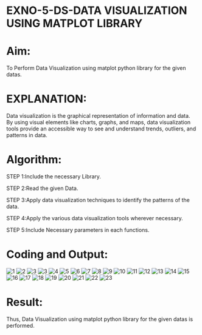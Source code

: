 # EXNO-5-DS-DATA VISUALIZATION USING MATPLOT LIBRARY

# Aim:
  To Perform Data Visualization using matplot python library for the given datas.

# EXPLANATION:
Data visualization is the graphical representation of information and data. By using visual elements like charts, graphs, and maps, data visualization tools provide an accessible way to see and understand trends, outliers, and patterns in data.

# Algorithm:
STEP 1:Include the necessary Library.

STEP 2:Read the given Data.

STEP 3:Apply data visualization techniques to identify the patterns of the data.

STEP 4:Apply the various data visualization tools wherever necessary.

STEP 5:Include Necessary parameters in each functions.

# Coding and Output:
![1](https://github.com/user-attachments/assets/ae7e60ac-e0cc-4670-ac6f-ddf0ab0e3d49)
![2](https://github.com/user-attachments/assets/5ba9e6a9-0bcc-49e0-a4f8-65209a504a36)
![3](https://github.com/user-attachments/assets/1a1bf535-d99a-48c3-a8b1-62e4659976c0)
![3](https://github.com/user-attachments/assets/a45db17f-3597-40ab-b5b7-a85e8903b15e)
![4](https://github.com/user-attachments/assets/2ab34cc0-30b9-4572-b9fe-af603ad6560e)
![5](https://github.com/user-attachments/assets/08f455d6-4d56-40b0-8c8f-dd0b70674196)
![6](https://github.com/user-attachments/assets/af20697e-1f22-470f-83cc-fee5fd37b66d)
![7](https://github.com/user-attachments/assets/93fe20a5-af08-401f-81fd-de4cda686bab)
![8](https://github.com/user-attachments/assets/521e5666-e182-400f-b93e-5f1d560cbd91)
![9](https://github.com/user-attachments/assets/2b8b2a7e-7a72-49ba-abc7-22981a285573)
![10](https://github.com/user-attachments/assets/93156dea-bc8b-4139-bc60-350e28de9856)
![11](https://github.com/user-attachments/assets/245397d4-8f70-432b-b9ed-b7c6fc03b5ca)
![12](https://github.com/user-attachments/assets/d272fe49-ca38-4a2a-82e6-844ea76e3601)
![13](https://github.com/user-attachments/assets/5733932b-9bc6-4ce4-a179-0aff7fa4b345)
![14](https://github.com/user-attachments/assets/21bb0f4f-fa9a-481f-aa0b-47fcac381eb2)
![15](https://github.com/user-attachments/assets/ab40cd52-7e19-4b9c-bbf9-247ce4b2f953)
![16](https://github.com/user-attachments/assets/c57ed13c-2f4a-487b-aa34-ff5c796ac5c9)
![17](https://github.com/user-attachments/assets/b15ef1b0-beb9-4642-90e4-02b639724aac)
![18](https://github.com/user-attachments/assets/5afb9f9c-9255-412b-a0f9-a0c3b6095d8f)
![19](https://github.com/user-attachments/assets/e8bc8883-6d49-4f99-acd1-5bfc4fa10fff)
![20](https://github.com/user-attachments/assets/21201205-a7ee-4be7-832f-c49cc9aa8f80)
![21](https://github.com/user-attachments/assets/784b8251-81e7-4f60-8b2b-ccfd87e245a5)
![22](https://github.com/user-attachments/assets/cfc5db93-3ede-4762-8cf4-b40a59840b63)
![23](https://github.com/user-attachments/assets/90d7a5fb-307b-4566-b9d0-113fdddb3c2c)




# Result:
   Thus, Data Visualization using matplot python library for the given datas is performed.
